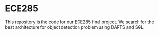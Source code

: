 # ECE285

This repository is the code for our ECE285 final project. We search for the best architecture for object detection problem using DARTS and SGL.
